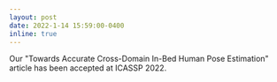 ```yaml
---
layout: post
date: 2022-1-14 15:59:00-0400
inline: true
---
```


Our "Towards Accurate Cross-Domain In-Bed Human Pose Estimation" article has been accepted at ICASSP 2022.
